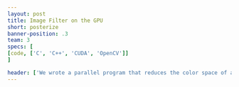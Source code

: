 ```yaml
---
layout: post
title: Image Filter on the GPU
short: posterize
banner-position: .3
team: 3
specs: [
[code, ['C', 'C++', 'CUDA', 'OpenCV']]
]

header: ['We wrote a parallel program that reduces the color space of an image and smooths the edges.', 'It produces a nice "posterize" effect that generates images like the one in the banner from images like the one in the description. To write this program, we had to break the problem into simple, serial processes that could be performed on individual pixels of an image.']
---
```

